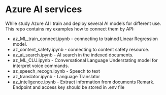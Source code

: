 ﻿# Azure  AI services

While study Azure AI I train and deploy several AI models for different use. This repo contains my examples how to connect them by API:
* az_ML_train_connect.ipynb - connecting to trained Linear Regression model.
* az_content_safety.ipynb - connecting to content safety resource.
* az_ai_search.ipynb - AI search in the indexed documents.
* az_ML_CLU.ipynb - Conversational Language Understating model for interpret voice commands.
* az_speech_recogn.ipynb - Speech to text
* az_translator.ipynb - Language Translator
* az_inteligence.ipynb - Extract information from documents
Remark. Endpoint and access key should be stored in .env file

